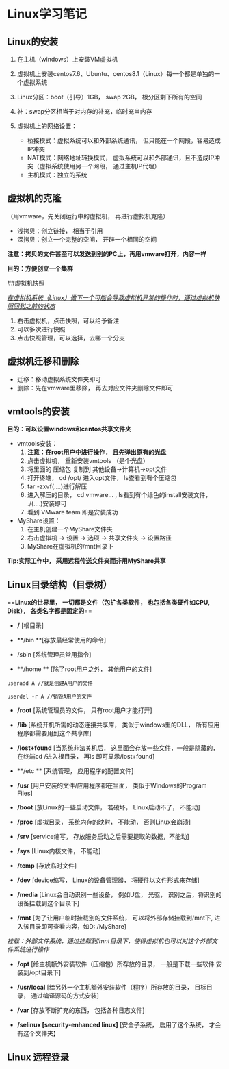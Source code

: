 # Linux学习笔记



## Linux的安装

1. 在主机（windows）上安装VM虚拟机
2. 虚拟机上安装centos7.6、Ubuntu、centos8.1（Linux）每一个都是单独的一个虚拟系统 

3. Linux分区：boot（引导）1GB， swap 2GB， 根分区剩下所有的空间
4. 补：swap分区相当于对内存的补充，临时充当内存
5. 虚拟机上的网络设置：
   - 桥接模式：虚拟系统可以和外部系统通讯， 但只能在一个网段，容易造成IP冲突
   - NAT模式：网络地址转换模式， 虚拟系统可以和外部通讯，且不造成IP冲突（虚拟系统使用另一个网段， 通过主机IP代理）
   - 主机模式：独立的系统



## 虚拟机的克隆

（用vmware，先关闭运行中的虚拟机， 再进行虚拟机克隆）

- 浅拷贝：创立链接， 相当于引用
- 深拷贝：创立一个完整的空间， 开辟一个相同的空间

**注意：拷贝的文件甚至可以发送到别的PC上，再用vmware打开，内容一样**

**目的：方便创立一个集群**



##虚拟机快照

<u>*在虚拟机系统（Linux）做下一个可能会导致虚拟机异常的操作时，通过虚拟机快照回到之前的状态*</u>

1. 右击虚拟机，点击快照，可以给予备注
2. 可以多次进行快照
3. 点击快照管理，可以选择，去哪一个分支



## 虚拟机迁移和删除

- 迁移：移动虚拟系统文件夹即可
- 删除：先在vmware里移除， 再去对应文件夹删除文件即可



## vmtools的安装

**目的：可以设置windows和centos共享文件夹**

- vmtools安装：
  1. **注意：在root用户中进行操作， 且先弹出原有的光盘**
  2. 点击虚拟机， 重新安装vmtools （是个光盘）
  3. 将里面的 压缩包 复制到 其他设备->计算机->opt文件
  4. 打开终端， cd /opt/ 进入opt文件， ls查看到有个压缩包
  5. tar -zxvf(....)进行解压
  6. 进入解压的目录， cd vmware...  , ls看到有个绿色的install安装文件， ./(....)安装即可
  7. 看到 VMware team 即是安装成功
- MyShare设置：
  1. 在主机创建一个MyShare文件夹
  2. 右击虚拟机 -> 设置 -> 选项 -> 共享文件夹 -> 设置路径
  3. MyShare在虚拟机的/mnt目录下

**Tip:实际工作中， 采用远程传送文件夹而非用MyShare共享**



## Linux目录结构（目录树）

==**Linux的世界里， 一切都是文件（包扩各类软件， 也包括各类硬件如CPU, Disk）， 各类名字都是固定的**==

- **/**         [根目录]

- **/bin   **[存放最经常使用的命令]

- /sbin  [系统管理员常用指令]

- **/home  ** [除了root用户之外， 其他用户的文件] 

`useradd A //就是创建A用户的文件`

`userdel -r A //销毁A用户的文件`

- **/root**   [系统管理员的文件， 只有root用户才能打开]

- **/lib**      [系统开机所需的动态连接共享库， 类似于windows里的DLL， 所有应用程序都需要用到这个共享库]

- **/lost+found**  [当系统非法关机后， 这里面会存放一些文件，一般是隐藏的，在终端cd /进入根目录， 再ls 即可显示/lost+found]

- **/etc **    [系统管理， 应用程序的配置文件]

- **/usr**     [用户安装的文件/应用程序都在里面， 类似于Windows的Program Files]

- **/boot**  [放Linux的一些启动文件， 若破坏， Linux启动不了， 不能动]

- **/proc**  [虚拟目录， 系统内存的映射， 不能动， 否则Linux会崩溃]

- **/srv**    [service缩写， 存放服务启动之后需要提取的数据，不能动]

- **/sys**    [Linux内核文件， 不能动]

- **/temp** [存放临时文件]

- **/dev**   [device缩写， Linux的设备管理器， 将硬件以文件形式来存储]

- **/media**  [Linux会自动识别一些设备， 例如U盘， 光驱， 识别之后，将识别的设备挂载到这个目录下]

- **/mnt**   [为了让用户临时挂载别的文件系统， 可以将外部存储挂载到/mnt下, 进入该目录即可查看内容，如D: /MyShare] 

*挂载：外部文件系统，通过挂载到/mnt目录下，使得虚拟机也可以对这个外部文件系统进行操作*

- **/opt**   [给主机额外安装软件（压缩包）所存放的目录， 一般是下载一些软件 安装到/opt目录下]

- **/usr/local**  [给另外一个主机额外安装软件（程序）所存放的目录， 目标目录， 通过编译源码的方式安装]

- **/var**   [存放不断扩充的东西， 包括各种日志文件]

- **/selinux [security-enhanced linux]**  [安全子系统， 启用了这个系统， 才会有这个文件夹】

## Linux 远程登录





